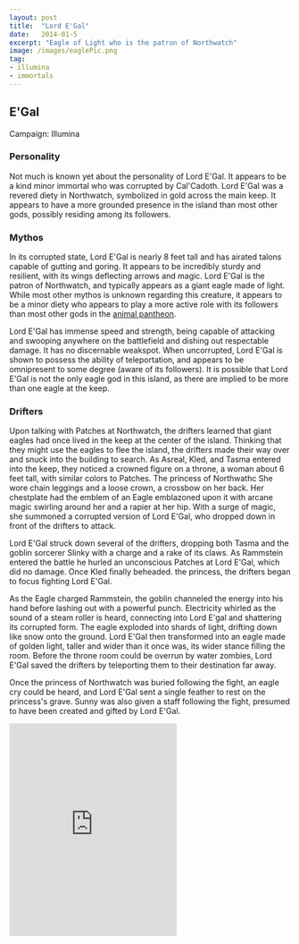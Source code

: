 ```yaml
---
layout: post
title:  "Lord E'Gal"
date:   2014-01-5
excerpt: "Eagle of Light who is the patron of Northwatch"
image: /images/eaglePic.png
tag:
- illumina
- immortals 
---
```


## E'Gal
Campaign: Illumina

### Personality
Not much is known yet about the personality of Lord E'Gal. It appears to be a kind minor immortal who was corrupted by Cal'Cadoth. Lord E'Gal was a revered diety in Northwatch, symbolized in gold across the main keep. It appears to have a more grounded presence in the island than most other gods, possibly residing among its followers.

### Mythos
In its corrupted state, Lord E'Gal is nearly 8 feet tall and has airated talons capable of gutting and goring. It appears to be incredibly sturdy and resilient, with its wings deflecting arrows and magic. Lord E'Gal is the patron of Northwatch, and typically appears as a giant eagle made of light. While most other mythos is unknown regarding this creature, it appears to be a minor diety who appears to play a more active role with its followers than most other gods in the <a href="https://drifter-handbook.github.io/ratatoskr9" >animal pantheon</a>. 

Lord E'Gal has immense speed and strength, being capable of attacking and swooping anywhere on the battlefield and dishing out respectable damage. It has no discernable weakspot. When uncorrupted, Lord E'Gal is shown to possess the ability of teleportation, and appears to be omnipresent to some degree (aware of its followers). It is possible that Lord E'Gal is not the only eagle god in this island, as there are implied to be more than one eagle at the keep.

### Drifters
Upon talking with Patches at Northwatch, the drifters learned that giant eagles had once lived in the keep at the center of the island. Thinking that they might use the eagles to flee the island, the drifters made their way over and snuck into the building to search. As Asreal, Kled, and Tasma entered into the keep, they noticed a crowned figure on a throne, a woman about 6 feet tall, with similar colors to Patches. The princess of Northwathc She wore chain leggings and a loose crown, a crossbow on her back. Her chestplate had the emblem of an Eagle emblazoned upon it with arcane magic swirling around her and a rapier at her hip. With a surge of magic, she summoned a corrupted version of Lord E'Gal, who dropped down in front of the drifters to attack.

Lord E'Gal struck down several of the drifters, dropping both Tasma and the goblin sorcerer Slinky with a charge and a rake of its claws. As Rammstein entered the battle he hurled an unconscious Patches at Lord E'Gal, which did no damage. Once Kled finally beheaded. the princess, the drifters began to focus fighting Lord E'Gal.

As the Eagle charged Rammstein, the goblin channeled the energy into his hand before lashing out with a powerful punch. Electricity whirled as the sound of a steam roller is heard, connecting into Lord E'gal and shattering its corrupted form. The eagle exploded into shards of light, drifting down like snow onto the ground. Lord E'Gal then transformed into an eagle made of golden light, taller and wider than it once was, its wider stance filling the room. Before the throne room could be overrun by water zombies, Lord E'Gal saved the drifters by teleporting them to their destination far away.

Once the princess of Northwatch was buried following the fight, an eagle cry could be heard, and Lord E'Gal sent a single feather to rest on the princess's grave. Sunny was also given a staff following the fight, presumed to have been created and gifted by Lord E'Gal.

<iframe src="https://open.spotify.com/embed/user/isittooshortornotavailable/playlist/7qi5lVSe6bssl6Apgu1tYG" width="300" height="380" frameborder="0" allowtransparency="true" allow="encrypted-media"></iframe>
